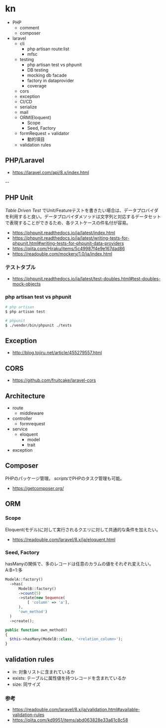 # kn

- PHP
  - comment
  - composer
- laravel
  - cli
    - php artisan route:list 
    - mfsc
  - testing
    - php artisan test vs phpunit
    - DB testing
    - mocking db facade
    - factory in dataprovider
    - coverage
  - cors
  - exception
  - CI/CD
  - serialize
  - mail
  - ORM(Eloquent)
    - Scope
    - Seed, Factory
  - formRequest + validator
    - 動的項目
  - validation rules

## PHP/Laravel

- https://laravel.com/api/8.x/index.html

--

## PHP Unit

*Table Driven Test* でUnit/Featureテストを書きたい場合は、データプロバイダを利用すると良い。データプロバイダメソッドは文字列と対応するデータセットで表現することができるため、各テストケースの件名付が容易。

- https://phpunit.readthedocs.io/ja/latest/index.html
- https://phpunit.readthedocs.io/ja/latest/writing-tests-for-phpunit.html#writing-tests-for-phpunit-data-providers
- https://qiita.com/Hiraku/items/5c49987f4e9e167dad86
- https://readouble.com/mockery/1.0/ja/index.html

### テストタブル

- https://phpunit.readthedocs.io/ja/latest/test-doubles.html#test-doubles-mock-objects

### php artisan test vs phpunit

```sh
# php artisan
$ php artisan test

# phpunit
$ ./vendor/bin/phpunit ./tests
```

## Exception

- http://blog.tojiru.net/article/455279557.html

## CORS

- https://github.com/fruitcake/laravel-cors

## Architecture

- route
  - middleware
- controller
  - formrequest
- service
  - eloquent
    - model
    - trait
- exception

## Composer

PHPのパッケージ管理。 *scripts*でPHPのタスク管理も可能。

- https://getcomposer.org/

## ORM

### Scope

Eloquent(モデル)に対して実行されるクエリに対して共通的な条件を加えたい。

- https://readouble.com/laravel/8.x/ja/eloquent.html

### Seed, Factory

hasManyの関係で、多のレコードは任意のカラムの値をそれぞれ変えたい。
A:B=1:多

```php
ModelA::factory()
  ->has(
      ModelB::factory()
      ->count(5)
      ->state(new Sequence(
          [ 'column' => 'a'],
      ),
      'own_method')
  )
  ->create();

public function own_method()
{
  $this->hasMany(ModelB::class, '<relation_column>');
}

```

## validation rules

- in: 対象リストに含まれているか
- exists: テーブルに属性値を持つレコードを含まれているか
- size: 同サイズ

### 参考

- https://readouble.com/laravel/8.x/ja/validation.html#available-validation-rules
- https://qiita.com/kd9951/items/abd063828e33a61c8c58
